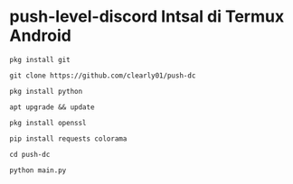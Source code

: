 # push-level-discord Intsal di Termux Android
```
pkg install git
```
```
git clone https://github.com/clearly01/push-dc
```
```
pkg install python
```
```
apt upgrade && update
```
```
pkg install openssl
```
```
pip install requests colorama
```
```
cd push-dc
```
```
python main.py
```
